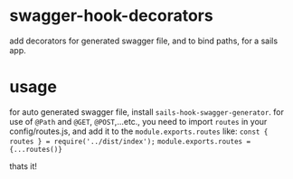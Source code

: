 # swagger-hook-decorators

add decorators for generated swagger file, and to bind paths, for a sails app.

# usage

for auto generated swagger file, install `sails-hook-swagger-generator`.
for use of `@Path` and `@GET`, `@POST`,...etc., you need to import `routes` in your config/routes.js, and add it to the `module.exports.routes` like:
`const { routes } = require('../dist/index');`
`module.exports.routes = {...routes()}`

thats it!
